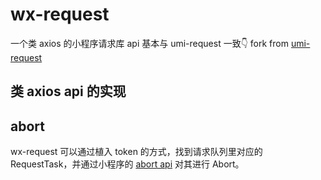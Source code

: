 # wx-request
一个类 axios 的小程序请求库
api 基本与 umi-request 一致👇
fork from [umi-request](https://github.com/umijs/umi-request)

## 类 axios api 的实现

## abort
wx-request 可以通过植入 token 的方式，找到请求队列里对应的 RequestTask，并通过小程序的 [abort api](https://developers.weixin.qq.com/miniprogram/dev/api/network/request/RequestTask.abort.html) 对其进行 Abort。